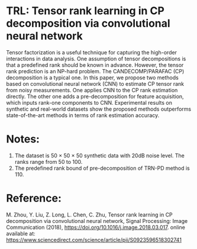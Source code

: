 # TRL: Tensor rank learning in CP decomposition via convolutional neural network
Tensor factorization is a useful technique for capturing the high-order interactions in data analysis. One assumption of tensor decompositions is that a predefined rank should be known in advance. However, the tensor rank prediction is an NP-hard problem. The CANDECOMP/PARAFAC (CP) decomposition is a typical one. In this paper, we propose two methods based on convolutional neural network (CNN) to estimate CP tensor rank from noisy measurements. One applies CNN to the CP rank estimation directly. The other one adds a pre-decomposition for feature acquisition, which inputs rank-one components to CNN. Experimental results on synthetic and real-world datasets show the proposed methods outperforms state-of-the-art methods in terms of rank estimation accuracy.

# Notes:
1. The dataset is 50 × 50 × 50 synthetic data with 20dB noise level. The ranks range from 50 to 100.
2. The predefined rank bound of pre-decomposition of TRN-PD method is 110.

# Reference:
M. Zhou, Y. Liu, Z. Long, L. Chen, C. Zhu, Tensor rank learning in CP decomposition via convolutional neural network, Signal Processing: Image Communication (2018), https://doi.org/10.1016/j.image.2018.03.017. online available at: https://www.sciencedirect.com/science/article/pii/S0923596518302741
